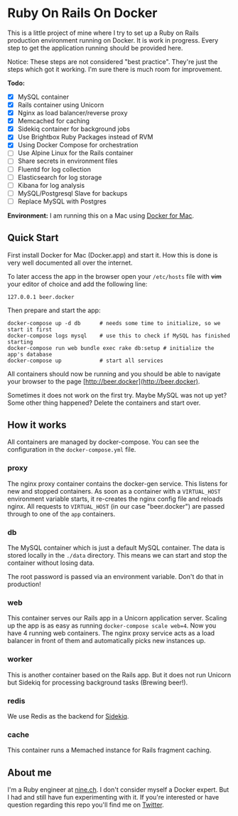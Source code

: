 # Ruby On Rails On Docker

This is a little project of mine where I try to set up a Ruby on Rails production environment running on Docker. It is work in progress. Every step to get the application running should be provided here.

Notice: These steps are not considered "best practice". They're just the steps which got it working. I'm sure there is much room for improvement.

**Todo:**

  * [x] MySQL container
  * [x] Rails container using Unicorn
  * [x] Nginx as load balancer/reverse proxy
  * [x] Memcached for caching
  * [x] Sidekiq container for background jobs
  * [x] Use Brightbox Ruby Packages instead of RVM
  * [x] Using Docker Compose for orchestration
  * [ ] Use Alpine Linux for the Rails container
  * [ ] Share secrets in environment files
  * [ ] Fluentd for log collection
  * [ ] Elasticsearch for log storage
  * [ ] Kibana for log analysis
  * [ ] MySQL/Postgresql Slave for backups
  * [ ] Replace MySQL with Postgres

**Environment:**
I am running this on a Mac using [Docker for Mac](https://docs.docker.com/docker-for-mac/).

## Quick Start

First install Docker for Mac (Docker.app) and start it. How this is done is very well documented all over the internet.

To later access the app in the browser open your `/etc/hosts` file with ~~vim~~ your editor of choice and add the following line:

    127.0.0.1 beer.docker

Then prepare and start the app:

    docker-compose up -d db      # needs some time to initialize, so we start it first
    docker-compose logs mysql    # use this to check if MySQL has finished starting
    docker-compose run web bundle exec rake db:setup # initialize the app's database
    docker-compose up            # start all services

All containers should now be running and you should be able to navigate your browser to the page [http://beer.docker](http://beer.docker).

Sometimes it does not work on the first try. Maybe MySQL was not up yet? Some other thing happened? Delete the containers and start over.

## How it works

All containers are managed by docker-compose. You can see the configuration in the `docker-compose.yml` file.

### proxy

The nginx proxy container contains the docker-gen service. This listens for new and stopped containers. As soon as a container with a `VIRTUAL_HOST` environment variable starts, it re-creates the nginx config file and reloads nginx. All requests to `VIRTUAL_HOST` (in our case "beer.docker") are passed through to one of the `app` containers.

### db

The MySQL container which is just a default MySQL container. The data is stored locally in the `./data` directory. This means we can start and stop the container without losing data.

The root password is passed via an environment variable. Don't do that in production!

### web

This container serves our Rails app in a Unicorn application server. Scaling up the app is as easy as running `docker-compose scale web=4`. Now you have 4 running web containers. The nginx proxy service acts as a load balancer in front of them and automatically picks new instances up.

### worker

This is another container based on the Rails app. But it does not run Unicorn but Sidekiq for processing background tasks (Brewing beer!).
### redis

We use Redis as the backend for [Sidekiq](http://sidekiq.org/).

### cache

This container runs a Memached instance for Rails fragment caching.

## About me

I'm a Ruby engineer at [nine.ch](https://nine.ch). I don't consider myself a Docker expert. But I had and still have fun experimenting with it. If you're interested or have question regarding this repo you'll find me on [Twitter](https://twitter.com/neckhair82).
